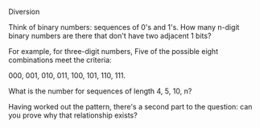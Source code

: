 Diversion

Think of binary numbers: sequences of 0's and 1's. How many n-digit binary numbers are there that don't have two adjacent 1 bits?

For example, for three-digit numbers, Five of the possible eight combinations meet the criteria:

000, 001, 010, 011, 100, 101, 110, 111.

What is the number for sequences of length 4, 5, 10, n?

Having worked out the pattern, there's a second part to the question: can you prove why that relationship exists?
